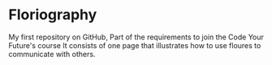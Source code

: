 # Floriography
My first repository on GitHub, Part of the requirements to join the Code Your Future's course
It consists of one page that illustrates how to use floures to communicate with others.
